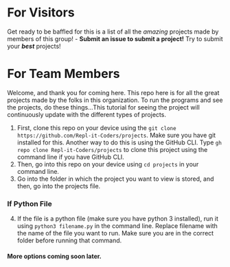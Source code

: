 # For Visitors
Get ready to be baffled for this is a list of all the _amazing_ projects made by members of this group! - __Submit an issue to submit a project!__ Try to submit your ___best___ projects!

# For Team Members
Welcome, and thank you for coming here. This repo here is for all the great projects made by the folks in this organization. To run the programs and see the projects, do these things...This tutorial for seeing the project will continuously update with the different types of projects.
1. First, clone this repo on your device using the ```git clone https://github.com/Repl-it-Coders/projects```. Make sure you have git installed for this. Another way to do this is using the GitHub CLI. Type ```gh repo clone Repl-it-Coders/projects``` to clone this project using the command line if you have GitHub CLI.
2. Then, go into this repo on your device using ```cd projects``` in your command line.
3. Go into the folder in which the project you want to view is stored, and then, go into the projects file.

### If Python File
4. If the file is a python file (make sure you have python 3 installed), run it using ```python3 filename.py``` in the command line. Replace filename with the name of the file you want to run. Make sure you are in the correct folder before running that command.
#### More options coming soon later.
